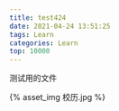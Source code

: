 ```yaml
---
title: test424
date: 2021-04-24 13:51:25
tags: Learn
categories: Learn
top: 10000
---
```


测试用的文件

{% asset_img 校历.jpg %}
